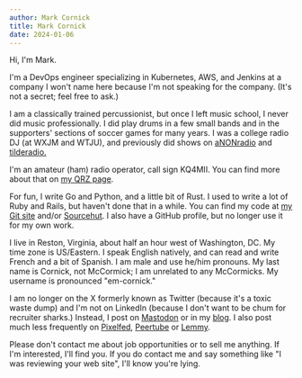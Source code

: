 ```yaml
---
author: Mark Cornick
title: Mark Cornick
date: 2024-01-06
---
```

Hi, I'm Mark.

I'm a DevOps engineer specializing in Kubernetes, AWS, and Jenkins at a company I won't name here because I'm not speaking for the company.  (It's not a secret; feel free to ask.)

I am a classically trained percussionist, but once I left music school, I never did music professionally. I did play drums in a few small bands and in the supporters' sections of soccer games for many years. I was a college radio DJ (at WXJM and WTJU), and previously did shows on [aNONradio](https://anonradio.net/) and [tilderadio.](https://tilderadio.org/)

I'm an amateur (ham) radio operator, call sign KQ4MII. You can find more about that on [my QRZ page](https://www.qrz.com/db/KQ4MII).

For fun, I write Go and Python, and a little bit of Rust. I used to write a lot of Ruby and Rails, but haven't done that in a while. You can find my code at [my Git site](https://git.mcornick.dev) and/or [Sourcehut](https://sr.ht/~mcornick). I also have a GitHub profile, but no longer use it for my own work.

I live in Reston, Virginia, about half an hour west of Washington, DC. My time zone is US/Eastern. I speak English natively, and can read and write French and a bit of Spanish. I am male and use he/him pronouns. My last name is Cornick, not McCormick; I am unrelated to any McCormicks. My username is pronounced "em-cornick."

I am no longer on the X formerly known as Twitter (because it's a toxic waste dump) and I'm not on LinkedIn (because I don't want to be chum for recruiter sharks.) Instead, I post on [Mastodon](https://social.sdf.org/@mcornick) or in my [blog](posts/).  I also post much less frequently on [Pixelfed](https://pixelfed.sdf.org/@mcornick), [Peertube](https://toobnix.org/a/mcornick) or [Lemmy](https://lemmy.sdf.org/u/mcornick).

Please don't contact me about job opportunities or to sell me anything. If I'm interested, I'll find you. If you do contact me and say something like "I was reviewing your web site", I'll know you're lying.
